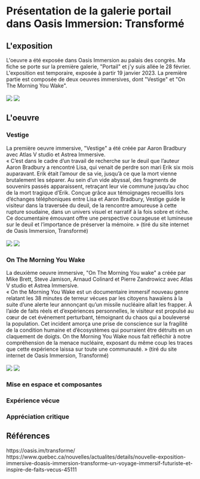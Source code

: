 <h1>Présentation de la galerie portail dans Oasis Immersion: Transformé</h1>
<h2>L'exposition</h2>
L'oeuvre a été exposée dans Oasis Immersion au palais des congrès. Ma fiche se porte sur la première galerie, "Portail" et j'y suis allée le 28 février. L'exposition est temporaire, exposée à partir 19 janvier 2023. La première partie est composée de deux oeuvres immersives, dont "Vestige" et "On The Morning You Wake".
<br /><br />
<img src="medias/affiche_presentation.png">
<img src="medias/cartel.png">

<h2>L'oeuvre</h2>

<h3>Vestige</h3>

La première oeuvre immersive, "Vestige" a été créée par Aaron Bradbury avec Atlas V studio et Astrea Immersive.
<br /> « C’est dans le cadre d’un travail de recherche sur le deuil que l’auteur Aaron Bradbury a rencontré Lisa, qui venait de perdre son mari Erik six mois auparavant. Erik était l’amour de sa vie, jusqu’à ce que la mort vienne brutalement les séparer. Au sein d’un vide abyssal, des fragments de souvenirs passés apparaissent, retraçant leur vie commune jusqu’au choc de la mort tragique d’Erik. Conçue grâce aux témoignages recueillis lors d’échanges téléphoniques entre Lisa et Aaron Bradbury, Vestige guide le visiteur dans la traversée du deuil, de la rencontre amoureuse à cette rupture soudaine, dans un univers visuel et narratif à la fois sobre et riche. Ce documentaire émouvant offre une perspective courageuse et lumineuse sur le deuil et l’importance de préserver la mémoire. » (tiré du site internet de Oasis Immersion, Transformé)
<br /><br />
<img src="medias/vestige_affiche.png">
<img src="medias/vestige_2.png">

<h3>On The Morning You Wake</h3>

La deuxième oeuvre immersive, "On The Morning You wake" a créée par Mike Brett, Steve Jamison, Arnaud Colinard et Pierre Zandrowicz avec Atlas V studio et Astrea Immersive.
<br /> « On the Morning You Wake est un documentaire immersif nouveau genre relatant les 38 minutes de terreur vécues par les citoyens hawaïens à la suite d’une alerte leur annonçant qu’un missile nucléaire allait les frapper. À l’aide de faits réels et d’expériences personnelles, le visiteur est propulsé au cœur de cet événement perturbant, témoignant du chaos qui a bouleversé la population. Cet incident amorça une prise de conscience sur la fragilité de la condition humaine et d’écosystèmes qui pourraient être détruits en un claquement de doigts. On the Morning You Wake nous fait réfléchir à notre compréhension de la menace nucléaire, exposant du même coup les traces que cette expérience laissa sur toute une communauté. » (tiré du site internet de Oasis Immersion, Transformé)
<br /><br />
<img src="medias/otmyw_affiche.png">
<img src="medias/otmyw_1.png">

<h3>Mise en espace et composantes</h3>

<h3>Expérience vécue</h3>

<h3>Appréciation critique</h3>

<h2>Références</h2>
https://oasis.im/transforme/
<br />https://www.quebec.ca/nouvelles/actualites/details/nouvelle-exposition-immersive-doasis-immersion-transforme-un-voyage-immersif-futuriste-et-inspire-de-faits-vecus-45111
